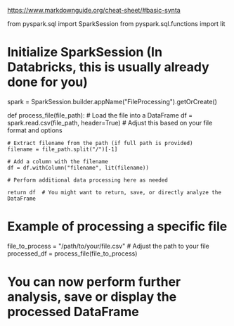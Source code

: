 https://www.markdownguide.org/cheat-sheet/#basic-synta


from pyspark.sql import SparkSession
from pyspark.sql.functions import lit

# Initialize SparkSession (In Databricks, this is usually already done for you)
spark = SparkSession.builder.appName("FileProcessing").getOrCreate()

def process_file(file_path):
    # Load the file into a DataFrame
    df = spark.read.csv(file_path, header=True)  # Adjust this based on your file format and options
    
    # Extract filename from the path (if full path is provided)
    filename = file_path.split("/")[-1]
    
    # Add a column with the filename
    df = df.withColumn("filename", lit(filename))
    
    # Perform additional data processing here as needed
    
    return df  # You might want to return, save, or directly analyze the DataFrame
# Example of processing a specific file
file_to_process = "/path/to/your/file.csv"  # Adjust the path to your file
processed_df = process_file(file_to_process)

# You can now perform further analysis, save or display the processed DataFrame
